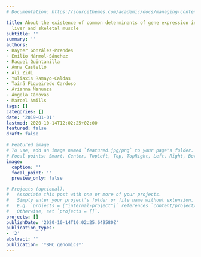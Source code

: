 ```yaml
---
# Documentation: https://sourcethemes.com/academic/docs/managing-content/

title: About the existence of common determinants of gene expression in the porcine
  liver and skeletal muscle
subtitle: ''
summary: ''
authors:
- Rayner González-Prendes
- Emilio Mármol-Sánchez
- Raquel Quintanilla
- Anna Castelló
- Ali Zidi
- Yuliaxis Ramayo-Caldas
- Tainã Figueiredo Cardoso
- Arianna Manunza
- Ángela Cánovas
- Marcel Amills
tags: []
categories: []
date: '2019-01-01'
lastmod: 2020-10-14T12:02:25+02:00
featured: false
draft: false

# Featured image
# To use, add an image named `featured.jpg/png` to your page's folder.
# Focal points: Smart, Center, TopLeft, Top, TopRight, Left, Right, BottomLeft, Bottom, BottomRight.
image:
  caption: ''
  focal_point: ''
  preview_only: false

# Projects (optional).
#   Associate this post with one or more of your projects.
#   Simply enter your project's folder or file name without extension.
#   E.g. `projects = ["internal-project"]` references `content/project/deep-learning/index.md`.
#   Otherwise, set `projects = []`.
projects: []
publishDate: '2020-10-14T10:02:25.649580Z'
publication_types:
- '2'
abstract: ''
publication: '*BMC genomics*'
---
```

